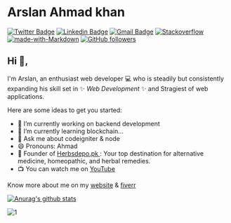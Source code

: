 # Arslan Ahmad khan
[![Twitter Badge](https://img.shields.io/badge/-@AhamdKhan16-1ca0f1?style=flat-square&labelColor=1ca0f1&logo=twitter&logoColor=white&link=https://twitter.com/AhamdKhan16)](https://twitter.com/AhamdKhan16) [![Linkedin Badge](https://img.shields.io/badge/Arslan-Ahmad-blue?style=flat-square&logo=Linkedin&logoColor=white&link=https://www.linkedin.com/in/arslanahmad786/)](https://www.linkedin.com/in/arslanahmad786/) 
[![Gmail Badge](https://img.shields.io/badge/-arslanahmad12345566@gmail.com-c14438?style=flat-square&logo=Gmail&logoColor=white&link=mailto:arslanahmad12345566@gmail.com)](mailto:b.arslanahmad12345566@gmail.com) [![Stackoverflow](https://img.shields.io/badge/stackoverflow%20reputation-5.4K-yellow)](https://stackoverflow.com/users/6605031/arslan-ahmad) 
[![made-with-Markdown](https://img.shields.io/badge/Made%20with-Markdown-1f425f.svg)](http://commonmark.org)
[![GitHub followers](https://img.shields.io/github/followers/Ahmadkhan12345566.svg?style=social&label=Follow&maxAge=2592000)](https://github.com/Ahmadkhan12345566?tab=followers)






## Hi 👋, 
I'm Arslan, an enthusiast web developer 💻 who is steadily but consistently expanding his skill set in ✨  _Web_ _Development_ ✨ and Stragiest of web applications. 

Here are some ideas to get you started:
- 🔭 I’m currently working on backend development
- 🌱 I’m currently learning blockchain...
- 💬 Ask me about codeigniter & node
- 😄 Pronouns: Ahmad
- 🌿 Founder of <a href="https://herbsdepo.pk/">Herbsdepo.pk </a> : Your top destination for alternative medicine, homeopathic, and herbal remedies.
- 📺 You can watch me on <a href= "https://www.youtube.com/c/AllroundZone">YouTube</a>

Know more about me on my <a class="libutton" href="https://www.linkedin.com/comm/mynetwork/discovery-see-all?usecase=PEOPLE_FOLLOWS&followMember=arslanahmadkhan" target="_blank">website</a> & <a href="https://business.fiverr.com/s/Pa13QE">fiverr</a>


[![Anurag's github stats](https://github-readme-stats.vercel.app/api?username=Ahmadkhan12345566&theme=blue-green)](https://github.com/Ahmadkhan12345566/github-readme-stats)

![1](https://github-readme-stats.vercel.app/api/top-langs/?username=Ahmadkhan12345566&theme=blue-green)

